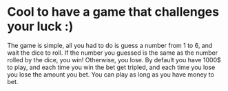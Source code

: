 # Cool to have a game that challenges your luck :)

The game is simple, all you had to do is guess a number from 1 to 6, and wait the dice to roll. If the number you guessed is the same as the number rolled by the dice, you win! Otherwise, you lose. By default you have 1000$ to play, and each time you win the bet get tripled, and each time you lose you lose the amount you bet. You can play as long as you have money to bet.

